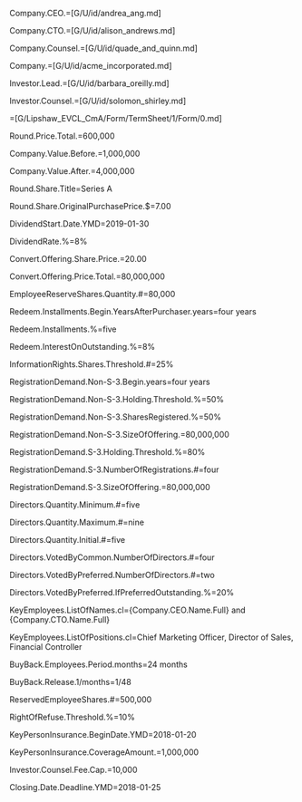 Company.CEO.=[G/U/id/andrea_ang.md]

Company.CTO.=[G/U/id/alison_andrews.md]

Company.Counsel.=[G/U/id/quade_and_quinn.md]

Company.=[G/U/id/acme_incorporated.md]

Investor.Lead.=[G/U/id/barbara_oreilly.md]

Investor.Counsel.=[G/U/id/solomon_shirley.md]

=[G/Lipshaw_EVCL_CmA/Form/TermSheet/1/Form/0.md]  

Round.Price.Total.$=$600,000

Company.Value.Before.$=$1,000,000

Company.Value.After.$=$4,000,000

Round.Share.Title=Series A

Round.Share.OriginalPurchasePrice.$=7.00

DividendStart.Date.YMD=2019-01-30

DividendRate.%=8%

Convert.Offering.Share.Price.$=$20.00

Convert.Offering.Price.Total.$=$80,000,000

EmployeeReserveShares.Quantity.#=80,000

Redeem.Installments.Begin.YearsAfterPurchaser.years=four years

Redeem.Installments.%=five

Redeem.InterestOnOutstanding.%=8%

InformationRights.Shares.Threshold.#=25%

RegistrationDemand.Non-S-3.Begin.years=four years

RegistrationDemand.Non-S-3.Holding.Threshold.%=50%

RegistrationDemand.Non-S-3.SharesRegistered.%=50%

RegistrationDemand.Non-S-3.SizeOfOffering.$=$80,000,000

RegistrationDemand.S-3.Holding.Threshold.%=80%

RegistrationDemand.S-3.NumberOfRegistrations.#=four

RegistrationDemand.S-3.SizeOfOffering.$=$80,000,000

Directors.Quantity.Minimum.#=five

Directors.Quantity.Maximum.#=nine

Directors.Quantity.Initial.#=five

Directors.VotedByCommon.NumberOfDirectors.#=four

Directors.VotedByPreferred.NumberOfDirectors.#=two

Directors.VotedByPreferred.IfPreferredOutstanding.%=20%

KeyEmployees.ListOfNames.cl={Company.CEO.Name.Full} and {Company.CTO.Name.Full}

KeyEmployees.ListOfPositions.cl=Chief Marketing Officer, Director of Sales, Financial Controller

BuyBack.Employees.Period.months=24 months

BuyBack.Release.1/months=1/48

ReservedEmployeeShares.#=500,000

RightOfRefuse.Threshold.%=10%

KeyPersonInsurance.BeginDate.YMD=2018-01-20

KeyPersonInsurance.CoverageAmount.$=$1,000,000

Investor.Counsel.Fee.Cap.$=$10,000

Closing.Date.Deadline.YMD=2018-01-25